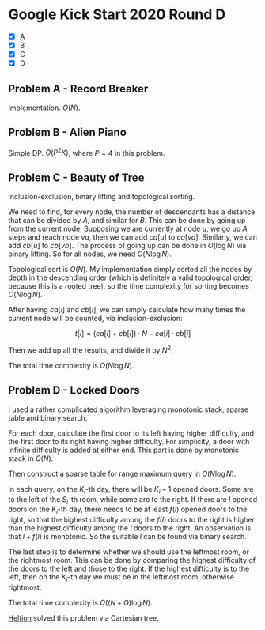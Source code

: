 # Google Kick Start 2020 Round D

- [x] A
- [x] B
- [x] C
- [x] D

## Problem A - Record Breaker

Implementation. $O(N)$.

## Problem B - Alien Piano

Simple DP. $O(P^2K)$, where $P=4$ in this problem.

## Problem C - Beauty of Tree

Inclusion-exclusion, binary lifting and topological sorting.

We need to find, for every node, the number of descendants has a distance that can be divided by $A$, and similar for $B$. This can be done by going up from the current node. Supposing we are currently at node $u$, we go up $A$ steps and reach node $va$, then we can add $ca[u]$ to $ca[va]$. Similarly, we can add $cb[u]$ to $cb[vb]$. The process of going up can be done in $O(\log N)$ via binary lifting. So for all nodes, we need $O(N\log N)$.

Topological sort is $O(N)$. My implementation simply sorted all the nodes by depth in the descending order (which is definitely a valid topological order, because this is a rooted tree), so the time complexity for sorting becomes $O(N\log N)$.

After having $ca[i]$ and $cb[i]$, we can simply calculate how many times the current node will be counted, via inclusion-exclusion:

$$t[i]=(ca[i]+cb[i])\cdot N-ca[i]\cdot cb[i]$$

Then we add up all the results, and divide it by $N^2$.

The total time complexity is $O(N\log N)$.

## Problem D - Locked Doors

I used a rather complicated algorithm leveraging monotonic stack, sparse table and binary search.

For each door, calculate the first door to its left having higher difficulty, and the first door to its right having higher difficulty. For simplicity, a door with infinite difficulty is added at either end. This part is done by monotonic stack in $O(N)$.

Then construct a sparse table for range maximum query in $O(N\log N)$.

In each query, on the $K_i$-th day, there will be $K_i-1$ opened doors. Some are to the left of the $S_i$-th room, while some are to the right. If there are $l$ opened doors on the $K_i$-th day, there needs to be at least $f(l)$ opened doors to the right, so that the highest difficulty among the $f(l)$ doors to the right is higher than the highest difficulty among the $l$ doors to the right. An observation is that $l+f(l)$ is monotonic. So the suitable $l$ can be found via binary search.

The last step is to determine whether we should use the leftmost room, or the rightmost room. This can be done by comparing the highest difficulty of the doors to the left and those to the right. If the highest difficulty is to the left, then on the $K_i$-th day we must be in the leftmost room, otherwise rightmost.

The total time complexity is $O((N+Q)\log N)$.

[Heltion](https://codeforces.com/profile/Heltion) solved this problem via Cartesian tree.
